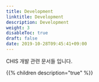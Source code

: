 ```yaml
---
title: Development
linktitle: Development
description: Development
weight: 3
disableToc: true
draft: false
date: 2019-10-28T09:45:41+09:00
---
```


CHIS 개발 관련 문서들 입니다.

{{% children description="true" %}}